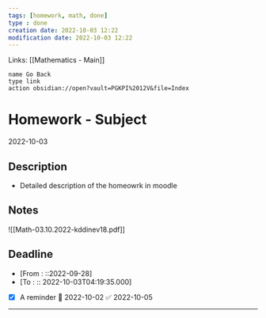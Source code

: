 ```yaml
---
tags: [homework, math, done]
type : done
creation date: 2022-10-03 12:22
modification date: 2022-10-03 12:22
---
```

Links: [[Mathematics - Main]]
```button
name Go Back
type link
action obsidian://open?vault=PGKPI%2012V&file=Index
```
# Homework - Subject
2022-10-03
## Description
-  Detailed description of the homeowrk in moodle
## Notes
![[Math-03.10.2022-kddinev18.pdf]]
## Deadline
-  [From : ::2022-09-28]
-  [To : :: 2022-10-03T04:19:35.000]
- [x] A reminder 📅 2022-10-02 ✅ 2022-10-05
---
